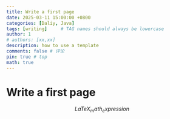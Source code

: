 ```yaml
---
title: Write a first page
date: 2025-03-11 15:00:00 +0800
categories: [Daliy, Java]
tags: [writing]     # TAG names should always be lowercase
author: 1
# authors: [xx,xx]
description: how to use a template
comments: false # 评论
pin: true # top 
math: true
---
```


# Write a first page

$$
\begin{equation}
  LaTeX_math_expression
  \label{eq:label_name}
\end{equation}
$$



